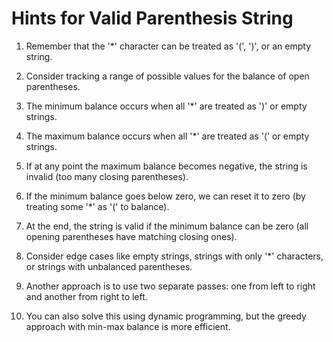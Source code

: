 # Hints for Valid Parenthesis String

1. Remember that the '*' character can be treated as '(', ')', or an empty string.

2. Consider tracking a range of possible values for the balance of open parentheses.

3. The minimum balance occurs when all '*' are treated as ')' or empty strings.

4. The maximum balance occurs when all '*' are treated as '(' or empty strings.

5. If at any point the maximum balance becomes negative, the string is invalid (too many closing parentheses).

6. If the minimum balance goes below zero, we can reset it to zero (by treating some '*' as '(' to balance).

7. At the end, the string is valid if the minimum balance can be zero (all opening parentheses have matching closing ones).

8. Consider edge cases like empty strings, strings with only '*' characters, or strings with unbalanced parentheses.

9. Another approach is to use two separate passes: one from left to right and another from right to left.

10. You can also solve this using dynamic programming, but the greedy approach with min-max balance is more efficient.
